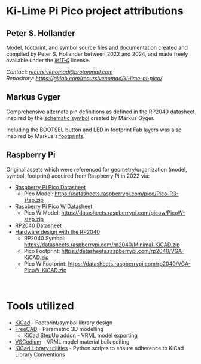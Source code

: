 # Ki-Lime Pi Pico project attributions



## Peter S. Hollander

Model, footprint, and symbol source files and documentation created and compiled by Peter S. Hollander between 2022 and 2024, and made freely available under the [*MIT-0*][URL-MIT-0] license.

*Contact: <recursivenomad@protonmail.com>*  
*Repository: <https://gitlab.com/recursivenomad/ki-lime-pi-pico/>*



## Markus Gyger

Comprehensive alternate pin definitions as defined in the RP2040 datasheet inspired by the [schematic symbol][URL-Gyger-Symbol] created by Markus Gyger.

Including the BOOTSEL button and LED in footprint Fab layers was also inspired by Markus's [footprints][URL-Gyger-Footprints].



## Raspberry Pi

Original assets which were referenced for geometry/organization (model, symbol, footprint) acquired from Raspberry Pi in 2022 via:

- [Raspberry Pi Pico Datasheet][URL-Pico-Sheet]
  - Pico Model: <https://datasheets.raspberrypi.com/pico/Pico-R3-step.zip>
- [Raspberry Pi Pico W Datasheet][URL-Pico-W-Sheet]
  - Pico W Model: <https://datasheets.raspberrypi.com/picow/PicoW-step.zip>
- [RP2040 Datasheet][URL-RP2040-Sheet]
- [Hardware design with the RP2040][URL-RP2040-Design]
  - RP2040 Symbol: <https://datasheets.raspberrypi.com/rp2040/Minimal-KiCAD.zip>
  - Pico Footprint: <https://datasheets.raspberrypi.com/rp2040/VGA-KiCAD.zip>
  - Pico W Footprint: <https://datasheets.raspberrypi.com/rp2040/VGA-PicoW-KiCAD.zip>

&nbsp;






# Tools utilized

- [KiCad][URL-KiCad] - Footprint/symbol library design
- [FreeCAD][URL-FreeCAD] - Parametric 3D modelling
  - [KiCad StepUp addon][URL-KiCad-StepUp] - VRML model exporting
- [VSCodium][URL-VSCodium] - VRML model material bulk editing
- [KiCad Library utilities][URL-KiCad-Utils] - Python scripts to ensure adherence to KiCad Library Conventions






[URL-MIT-0]: <https://opensource.org/license/mit-0/>

[URL-FreeCAD]: <https://www.freecad.org/>
[URL-KiCad]: <https://www.kicad.org/>
[URL-KiCad-StepUp]: <https://github.com/easyw/kicadStepUpMod>
[URL-VSCodium]: <https://vscodium.com/>
[URL-KiCad-Utils]: <https://gitlab.com/kicad/libraries/kicad-library-utils>

[URL-Gyger-Footprints]: <https://gitlab.com/mgyger/kicad-footprints/-/tree/pico/Module.pretty>
[URL-Gyger-Symbol]: <https://gitlab.com/mgyger/kicad-symbols/-/blob/pico/MCU_Module.kicad_sym>
[URL-Pico-Sheet]: <https://datasheets.raspberrypi.com/pico/pico-datasheet.pdf>
[URL-Pico-W-Sheet]: <https://datasheets.raspberrypi.com/picow/pico-w-datasheet.pdf>
[URL-RP2040-Design]: <https://datasheets.raspberrypi.com/rp2040/hardware-design-with-rp2040.pdf>
[URL-RP2040-Sheet]: <https://datasheets.raspberrypi.com/rp2040/rp2040-datasheet.pdf>
